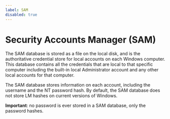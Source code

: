 ```yaml
---
label: SAM
disabled: true
---
```


# Security Accounts Manager (SAM)

The SAM database is stored as a file on the local disk, and is the authoritative credential store for local accounts on each Windows computer. This database contains all the credentials that are local to that specific computer including the built-in local Administrator account and any other local accounts for that computer.

The SAM database stores information on each account, including the username and the NT password hash. By default, the SAM database does not store LM hashes on current versions of Windows.

**Important**: no password is ever stored in a SAM database, only the password hashes.
